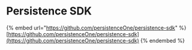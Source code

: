 # Persistence SDK

{% embed url="https://github.com/persistenceOne/persistence-sdk" %}
[https://github.com/persistenceOne/persistence-sdk](https://github.com/persistenceOne/persistence-sdk)
{% endembed %}
